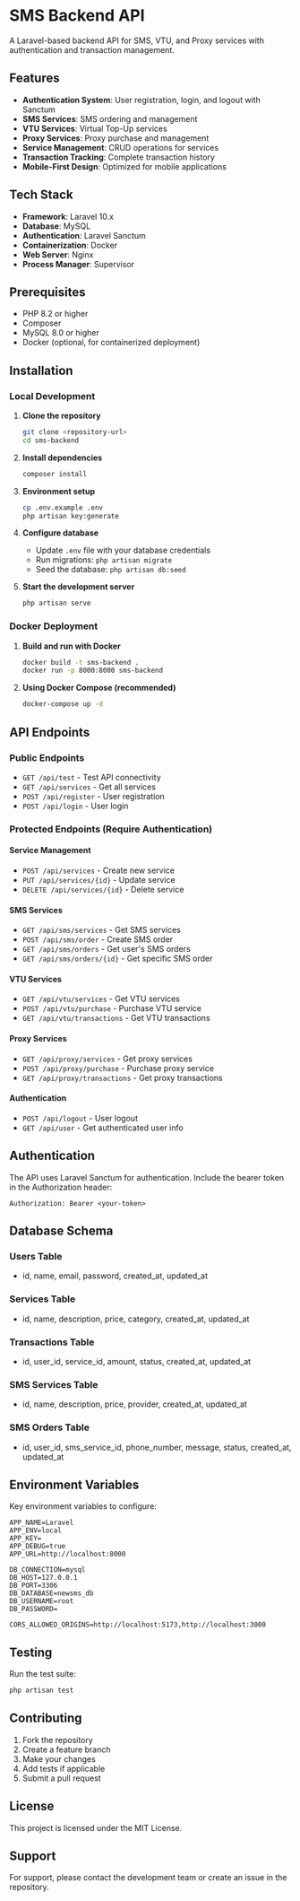 # SMS Backend API

A Laravel-based backend API for SMS, VTU, and Proxy services with authentication and transaction management.

## Features

- **Authentication System**: User registration, login, and logout with Sanctum
- **SMS Services**: SMS ordering and management
- **VTU Services**: Virtual Top-Up services
- **Proxy Services**: Proxy purchase and management
- **Service Management**: CRUD operations for services
- **Transaction Tracking**: Complete transaction history
- **Mobile-First Design**: Optimized for mobile applications

## Tech Stack

- **Framework**: Laravel 10.x
- **Database**: MySQL
- **Authentication**: Laravel Sanctum
- **Containerization**: Docker
- **Web Server**: Nginx
- **Process Manager**: Supervisor

## Prerequisites

- PHP 8.2 or higher
- Composer
- MySQL 8.0 or higher
- Docker (optional, for containerized deployment)

## Installation

### Local Development

1. **Clone the repository**
   ```bash
   git clone <repository-url>
   cd sms-backend
   ```

2. **Install dependencies**
   ```bash
   composer install
   ```

3. **Environment setup**
   ```bash
   cp .env.example .env
   php artisan key:generate
   ```

4. **Configure database**
   - Update `.env` file with your database credentials
   - Run migrations: `php artisan migrate`
   - Seed the database: `php artisan db:seed`

5. **Start the development server**
   ```bash
   php artisan serve
   ```

### Docker Deployment

1. **Build and run with Docker**
   ```bash
   docker build -t sms-backend .
   docker run -p 8000:8000 sms-backend
   ```

2. **Using Docker Compose (recommended)**
   ```bash
   docker-compose up -d
   ```

## API Endpoints

### Public Endpoints

- `GET /api/test` - Test API connectivity
- `GET /api/services` - Get all services
- `POST /api/register` - User registration
- `POST /api/login` - User login

### Protected Endpoints (Require Authentication)

#### Service Management
- `POST /api/services` - Create new service
- `PUT /api/services/{id}` - Update service
- `DELETE /api/services/{id}` - Delete service

#### SMS Services
- `GET /api/sms/services` - Get SMS services
- `POST /api/sms/order` - Create SMS order
- `GET /api/sms/orders` - Get user's SMS orders
- `GET /api/sms/orders/{id}` - Get specific SMS order

#### VTU Services
- `GET /api/vtu/services` - Get VTU services
- `POST /api/vtu/purchase` - Purchase VTU service
- `GET /api/vtu/transactions` - Get VTU transactions

#### Proxy Services
- `GET /api/proxy/services` - Get proxy services
- `POST /api/proxy/purchase` - Purchase proxy service
- `GET /api/proxy/transactions` - Get proxy transactions

#### Authentication
- `POST /api/logout` - User logout
- `GET /api/user` - Get authenticated user info

## Authentication

The API uses Laravel Sanctum for authentication. Include the bearer token in the Authorization header:

```
Authorization: Bearer <your-token>
```

## Database Schema

### Users Table
- id, name, email, password, created_at, updated_at

### Services Table
- id, name, description, price, category, created_at, updated_at

### Transactions Table
- id, user_id, service_id, amount, status, created_at, updated_at

### SMS Services Table
- id, name, description, price, provider, created_at, updated_at

### SMS Orders Table
- id, user_id, sms_service_id, phone_number, message, status, created_at, updated_at

## Environment Variables

Key environment variables to configure:

```env
APP_NAME=Laravel
APP_ENV=local
APP_KEY=
APP_DEBUG=true
APP_URL=http://localhost:8000

DB_CONNECTION=mysql
DB_HOST=127.0.0.1
DB_PORT=3306
DB_DATABASE=newsms_db
DB_USERNAME=root
DB_PASSWORD=

CORS_ALLOWED_ORIGINS=http://localhost:5173,http://localhost:3000
```

## Testing

Run the test suite:

```bash
php artisan test
```

## Contributing

1. Fork the repository
2. Create a feature branch
3. Make your changes
4. Add tests if applicable
5. Submit a pull request

## License

This project is licensed under the MIT License.

## Support

For support, please contact the development team or create an issue in the repository.
